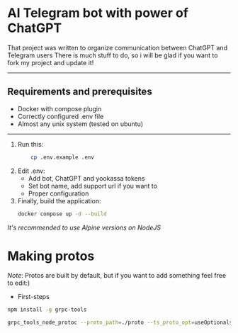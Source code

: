 # AI Telegram bot with power of ChatGPT
That project was written to organize communication between ChatGPT and Telegram users
There is much stuff to do, so i will be glad if you want to fork my project and update it!

____
## Requirements and prerequisites
- Docker with compose plugin
- Correctly configured .env file
- Almost any unix system (tested on ubuntu)
____
1. Run this:
   ``` bash
       cp .env.example .env
   ```
2. Edit .env:
    - Add bot, ChatGPT and yookassa tokens
    - Set bot name, add support url if you want to
    - Proper configuration
3. Finally, build the application:
   ```bash
   docker compose up -d --build
   ```
_It's recommended to use Alpine versions on NodeJS_

# Making protos
*Note*: Protos are built by default, but if you want to add something feel free to edit:)

- First-steps

~~~ bash
npm install -g grpc-tools
~~~

``` bash
grpc_tools_node_protoc --proto_path=./proto --ts_proto_opt=useOptionals=repeated --ts_proto_opt=addNestjsRestParameter=true --ts_proto_opt=removeEnumPrefix=members --ts_proto_opt=returnObservable=true --ts_proto_opt=initializeFieldsAsUndefined=false --ts_proto_opt=unrecognizedEnum=false --ts_proto_opt=stringEnums=true --ts_proto_opt=fileSuffix=.pb --ts_proto_opt=nestJs=true --ts_proto_out=./proto/build --grpc_out=/proto/build --plugin=protoc-gen-grpc=`which grpc_tools_node_protoc_plugin` ./proto/subscription_service.proto
```